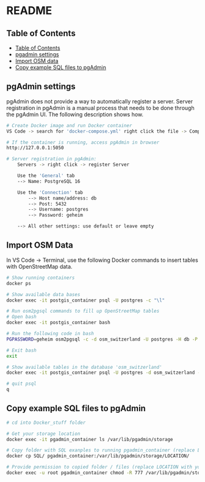 # README

## Table of Contents
- [Table of Contents](#table-of-contents)
- [pgadmin settings](#pgadmin-settings)
- [Import OSM data](#import-osm-data)
- [Copy example SQL files to pgAdmin](#copy-example-sql-files-to-pgadmin)

## pgAdmin settings

pgAdmin does not provide a way to automatically register a server. Server registration in pgAdmin is a manual process that needs to be done through the pgAdmin UI. The following description shows how.

```bash
# Create Docker image and run Docker container
VS Code -> search for 'docker-compose.yml' right click the file -> Compose Up

# If the container is running, access pgAdmin in browser
http://127.0.0.1:5050

# Server registration in pgAdmin:
    Servers -> right click -> register Server

    Use the 'General' tab
    --> Name: PostgreSQL 16

    Use the 'Connection' tab
        --> Host name/address: db
        --> Post: 5432
        --> Username: postgres
        --> Password: geheim

    --> All other settings: use default or leave empty
```

## Import OSM Data

In VS Code -> Terminal, use the following Docker commands to insert tables with OpenStreetMap data.

```bash
# Show running containers
docker ps

# Show available data bases
docker exec -it postgis_container psql -U postgres -c "\l"

# Run osm2pgsql commands to fill up OpenStreetMap tables
# Open bash
docker exec -it postgis_container bash

# Run the following code in bash
PGPASSWORD=geheim osm2pgsql -c -d osm_switzerland -U postgres -H db -P 5432 -S /usr/bin/default.style /tmp/switzerland-latest.osm.pbf

# Exit bash
exit

# Show available tables in the database 'osm_switzerland'
docker exec -it postgis_container psql -U postgres -d osm_switzerland -c "\dt;"

# quit psql
q
```

## Copy example SQL files to pgAdmin

```bash
# cd into Docker_stuff folder

# Get your storage location
docker exec -it pgadmin_container ls /var/lib/pgadmin/storage

# Copy folder with SQL exanples to running pgadmin_container (replace LOCATION with your storage location)
docker cp SQL/ pgadmin_container:/var/lib/pgadmin/storage/LOCATION/

# Provide permission to copied folder / files (replace LOCATION with your storage location)
docker exec -u root pgadmin_container chmod -R 777 /var/lib/pgadmin/storage/LOCATION/
```